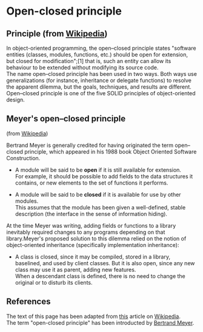 # Open-closed principle

## Principle (from [Wikipedia](https://www.wikipedia.org/))
In object-oriented programming, the open–closed principle states "software entities (classes, modules, functions, etc.) should be open for extension, but closed for modification";[1] that is, such an entity can allow its behaviour to be extended without modifying its source code.  
The name open–closed principle has been used in two ways. Both ways use generalizations (for instance, inheritance or delegate functions) to resolve the apparent dilemma, but the goals, techniques, and results are different.  
Open–closed principle is one of the five SOLID principles of object-oriented design.  

## Meyer's open–closed principle
 (from [Wikipedia](https://www.wikipedia.org/))

Bertrand Meyer is generally credited for having originated the term open–closed principle, which appeared in his 1988 book Object Oriented Software Construction.  

* A module will be said to be <b>open</b> if it is still available for extension.  
For example, it should be possible to add fields to the data structures it contains, or new elements to the set of functions it performs.  
  
* A module will be said to be <b>closed</b> if it is available for use by other modules.  
This assumes that the module has been given a well-defined, stable description (the interface in the sense of information hiding).  

At the time Meyer was writing, adding fields or functions to a library inevitably required changes to any programs depending on that library.Meyer's proposed solution to this dilemma relied on the notion of object-oriented inheritance (specifically implementation inheritance):  

* A class is closed, since it may be compiled, stored in a library, baselined, and used by client classes. But it is also open, since any new class may use it as parent, adding new features.  
When a descendant class is defined, there is no need to change the original or to disturb its clients.

## References

The text of this page has been adapted from [this](https://en.wikipedia.org/wiki/Open%E2%80%93closed_principle) article on  [Wikipedia](https://www.wikipedia.org/).  
The term "open-closed principle" has been introducted by [Bertrand Meyer](https://en.wikipedia.org/wiki/Bertrand_Meyer).  
